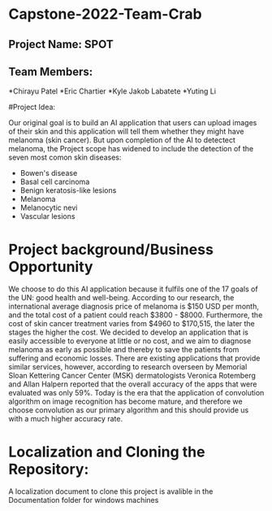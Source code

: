 # Capstone-2022-Team-Crab

## Project Name: SPOT 

## Team Members: 
*Chirayu Patel
*Eric Chartier
*Kyle Jakob Labatete
*Yuting Li

#Project Idea: 

Our original goal is to build an AI application that users can upload images of their skin and this application will tell them whether they might have melanoma (skin cancer).
But upon completion of the AI to detectect melanoma, the Project scope has widened to include the  detection of the seven most comon skin diseases:  
*  Bowen's disease
*  Basal cell carcinoma
*  Benign keratosis-like lesions 
*  Melanoma
*  Melanocytic nevi
*  Vascular lesions

# Project background/Business Opportunity

We choose to do this AI application because it fulfils one of the 17 goals of the UN: good health and well-being. According to our research, the international average diagnosis price of melanoma is $150 USD per month, and the total cost of a patient could reach $3800 - $8000. Furthermore, the cost of skin cancer treatment varies from $4960 to $170,515, the later the stages the higher the cost. We decided to develop an application that is easily accessible to everyone at little or no cost, and we aim to diagnose melanoma as early as possible and thereby to save the patients from suffering and economic losses.  There are existing applications that provide similar services, however, according to research overseen by Memorial Sloan Kettering Cancer Center (MSK) dermatologists Veronica Rotemberg and Allan Halpern reported that the overall accuracy of the apps that were evaluated was only 59%. Today is the era that the application of convolution algorithm on image recognition has become mature, and therefore we choose convolution as our primary algorithm and this should provide us with a much higher accuracy rate.

# Localization and Cloning the Repository: 
A localization document to clone this project is avalible in the Documentation folder for windows machines  
